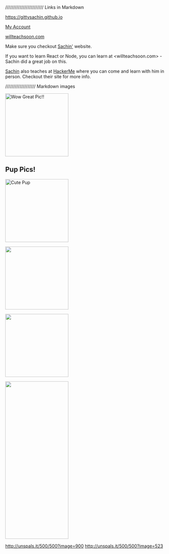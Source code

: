 //////////////////////// Links in Markdown

<https://gittysachin.github.io>

[My Account](https://github.com/gittysachin)

[willteachsoon.com](http://willteachsoon.com "This is where Sachin teaches")

Make sure you checkout [Sachin'][1] website.

If you want to learn React or Node, you can learn at <willteachsoon.com> - Sachin did a great job on this.

[Sachin][1] also teaches at [HackerMe][hack] where you can come and learn with him in person. Checkout their site for more info.



[1]: https://sachinjangid.com
[hack]: https://hackerme.com


/////////////////// Markdown images

![Wow Great Pic!!](http://unspals.it/500/500?random "This is the tooltip")

## Pup Pics!
![Cute Pup][pup]

![![](http://unspals.it/500/500?image=1000)](http://unspals.it/500/500?image=1000)

![![<img src="http://unspals.it/50/50?image=1000">]()](http://unspals.it/500/500?image=1000)

<img src="dog.jpg" width="500" height="500" alt="">

<style>
  img {
    width: 200px;
  }
</style>

http://unspals.it/500/500?image=900
http://unspals.it/500/500?image=523

[pup]: http://unspals.it/500/500?image=1012

